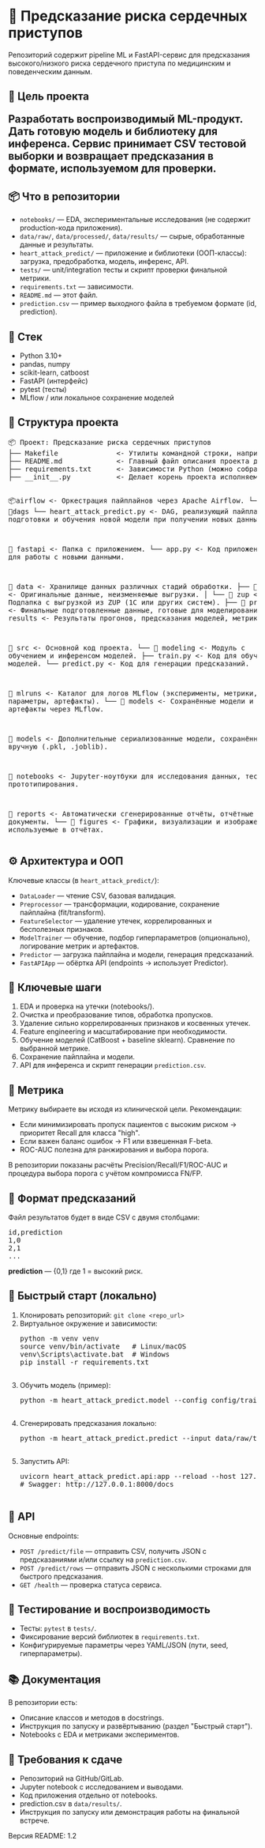 <!DOCTYPE html>
<html lang="ru">
<body>

<h1>💓 Предсказание риска сердечных приступов</h1>

<p>Репозиторий содержит pipeline ML и FastAPI-сервис для предсказания высокого/низкого риска сердечного приступа по медицинским и поведенческим данным.</p>

<h2>🎯 Цель проекта</p>
<p>Разработать воспроизводимый ML-продукт. Дать готовую модель и библиотеку для инференса. Сервис принимает CSV тестовой выборки и возвращает предсказания в формате, используемом для проверки.</p>

<h2>📦 Что в репозитории</h2>
<ul>
  <li><code>notebooks/</code> — EDA, экспериментальные исследования (не содержит production-кода приложения).</li>
  <li><code>data/raw/</code>, <code>data/processed/</code>, <code>data/results/</code> — сырые, обработанные данные и результаты.</li>
  <li><code>heart_attack_predict/</code> — приложение и библиотеки (ООП-классы): загрузка, предобработка, модель, инференс, API.</li>
  <li><code>tests/</code> — unit/integration тесты и скрипт проверки финальной метрики.</li>
  <li><code>requirements.txt</code> — зависимости.</li>
  <li><code>README.md</code> — этот файл.</li>
  <li><code>prediction.csv</code> — пример выходного файла в требуемом формате (id, prediction).</li>
</ul>

<h2>🧩 Стек</h2>
<ul>
  <li>Python 3.10+</li>
  <li>pandas, numpy</li>
  <li>scikit-learn, catboost</li>
  <li>FastAPI (интерфейс)</li>
  <li>pytest (тесты)</li>
  <li>MLflow / или локальное сохранение моделей</li>
</ul>

<h2>📁 Структура проекта</h2>
<pre>
📦 Проект: Предсказание риска сердечных приступов
├── Makefile              <- Утилиты командной строки, например: make data, make train.
├── README.md             <- Главный файл описания проекта для разработчиков и пользователей.
├── requirements.txt      <- Зависимости Python (можно собрать через pip freeze > requirements.txt).
├── __init__.py           <- Делает корень проекта исполняемым как Python-модуль.

📦airflow                 <- Оркестрация пайплайнов через Apache Airflow.
 └── 📂dags
     └── heart_attack_predict.py  <- DAG, реализующий пайплайн подготовки и обучения новой модели при получении новых данных.

📁 fastapi                <- Папка с приложением.
 └── app.py                <- Код приложения для работы с новыми данными.

📁 data                   <- Хранилище данных различных стадий обработки.
├── 📁 raw                <- Оригинальные данные, неизменяемые выгрузки.
│   └── 📁 zup            <- Подпапка с выгрузкой из ZUP (1С или других систем).
├── 📁 processed          <- Финальные подготовленные данные, готовые для моделирования.
└── 📁 results            <- Результаты прогонов, предсказания моделей, метрики.

📁 src                    <- Основной код проекта.
└── 📁 modeling           <- Модуль с обучением и инференсом моделей.
    ├── train.py          <- Код для обучения моделей.
    └── predict.py        <- Код для генерации предсказаний.

📁 mlruns                 <- Каталог для логов MLflow (эксперименты, метрики, параметры, артефакты).
└── 📁 models             <- Сохранённые модели и артефакты через MLflow.

📁 models                 <- Дополнительные сериализованные модели, сохранённые вручную (.pkl, .joblib).

📁 notebooks              <- Jupyter-ноутбуки для исследования данных, тестов и прототипирования.

📁 reports                <- Автоматически сгенерированные отчёты, отчётные документы.
└── 📁 figures            <- Графики, визуализации и изображения, используемые в отчётах.
</pre>

<h2>⚙️ Архитектура и ООП</h2>
<p>Ключевые классы (в <code>heart_attack_predict/</code>):</p>
<ul>
  <li><code>DataLoader</code> — чтение CSV, базовая валидация.</li>
  <li><code>Preprocessor</code> — трансформации, кодирование, сохранение пайплайна (fit/transform).</li>
  <li><code>FeatureSelector</code> — удаление утечек, коррелированных и бесполезных признаков.</li>
  <li><code>ModelTrainer</code> — обучение, подбор гиперпараметров (опционально), логирование метрик и артефактов.</li>
  <li><code>Predictor</code> — загрузка пайплайна и модели, генерация предсказаний.</li>
  <li><code>FastAPIApp</code> — обёртка API (endpoints -> использует Predictor).</li>
</ul>

<h2>🔬 Ключевые шаги</h2>
<ol>
  <li>EDA и проверка на утечки (notebooks/).</li>
  <li>Очистка и преобразование типов, обработка пропусков.</li>
  <li>Удаление сильно коррелированных признаков и косвенных утечек.</li>
  <li>Feature engineering и масштабирование при необходимости.</li>
  <li>Обучение моделей (CatBoost + baseline sklearn). Сравнение по выбранной метрике.</li>
  <li>Сохранение пайплайна и модели.</li>
  <li>API для инференса и скрипт генерации <code>prediction.csv</code>.</li>
</ol>

<h2>📐 Метрика</h2>
<p>Метрику выбираете вы исходя из клинической цели. Рекомендации:</p>
<ul>
  <li>Если минимизировать пропуск пациентов с высоким риском → приоритет Recall для класса "high".</li>
  <li>Если важен баланс ошибок → F1 или взвешенная F-beta.</li>
  <li>ROC-AUC полезна для ранжирования и выбора порога.</li>
</ul>
<p>В репозитории показаны расчёты Precision/Recall/F1/ROC-AUC и процедура выбора порога с учётом компромисса FN/FP.</p>

<h2>📁 Формат предсказаний</h2>
<p>Файл результатов будет в виде CSV с двумя столбцами:</p>
<pre>
id,prediction
1,0
2,1
...
</pre>
<p><strong>prediction</strong> — {0,1} где 1 = высокий риск.</p>

<h2>🚀 Быстрый старт (локально)</h2>
<ol>
  <li>Клонировать репозиторий: <code>git clone &lt;repo_url&gt;</code></li>
  <li>Виртуальное окружение и зависимости:
    <pre>
python -m venv venv
source venv/bin/activate   # Linux/macOS
venv\Scripts\activate.bat  # Windows
pip install -r requirements.txt
    </pre>
  </li>
  <li>Обучить модель (пример):
    <pre>
python -m heart_attack_predict.model --config config/train_config.yaml
    </pre>
  </li>
  <li>Сгенерировать предсказания локально:
    <pre>
python -m heart_attack_predict.predict --input data/raw/test.csv --output data/results/prediction.csv
    </pre>
  </li>
  <li>Запустить API:
    <pre>
uvicorn heart_attack_predict.api:app --reload --host 127.0.0.1 --port 8000
# Swagger: http://127.0.0.1:8000/docs
    </pre>
  </li>
</ol>

<h2>🔧 API</h2>
<p>Основные endpoints:</p>
<ul>
  <li><code>POST /predict/file</code> — отправить CSV, получить JSON с предсказаниями и/или ссылку на <code>prediction.csv</code>.</li>
  <li><code>POST /predict/rows</code> — отправить JSON с несколькими строками для быстрого предсказания.</li>
  <li><code>GET /health</code> — проверка статуса сервиса.</li>
</ul>

<h2>🧪 Тестирование и воспроизводимость</h2>
<ul>
  <li>Тесты: <code>pytest</code> в <code>tests/</code>.</li>
  <li>Фиксирование версий библиотек в <code>requirements.txt</code>.</li>
  <li>Конфигурируемые параметры через YAML/JSON (пути, seed, гиперпараметры).</li>
</ul>

<h2>📚 Документация</h2>
<p>В репозитории есть:</p>
<ul>
  <li>Описание классов и методов в docstrings.</li>
  <li>Инструкция по запуску и развёртыванию (раздел "Быстрый старт").</li>
  <li>Notebooks с EDA и метриками экспериментов.</li>
</ul>

<h2>📝 Требования к сдаче</h2>
<ul>
  <li>Репозиторий на GitHub/GitLab.</li>
  <li>Jupyter notebook с исследованием и выводами.</li>
  <li>Код приложения отдельно от notebooks.</li>
  <li>prediction.csv в <code>data/results/</code>.</li>
  <li>Инструкция по запуску или демонстрация работы на финальной встрече.</li>
</ul>

<footer>
  <p>Версия README: 1.2</p>
</footer>

</body>
</html>